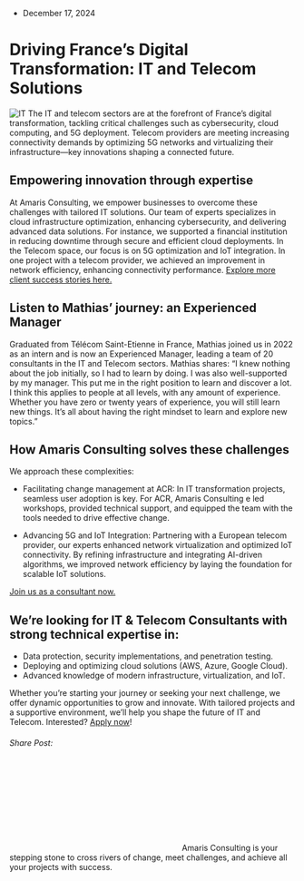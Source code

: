 * December 17, 2024


# Driving France’s Digital Transformation: IT and Telecom Solutions
![IT](https://amaris.com/wp-content/uploads/2024/12/Amaris-EB-Blog-KMA-1024x576.avif)
The IT and telecom sectors are at the forefront of France’s digital transformation, tackling critical challenges such as cybersecurity, cloud computing, and 5G deployment. Telecom providers are meeting increasing connectivity demands by optimizing 5G networks and virtualizing their infrastructure—key innovations shaping a connected future.
## **Empowering innovation through expertise**
At Amaris Consulting, we empower businesses to overcome these challenges with tailored IT solutions. Our team of experts specializes in cloud infrastructure optimization, enhancing cybersecurity, and delivering advanced data solutions. For instance, we supported a financial institution in reducing downtime through secure and efficient cloud deployments.
In the Telecom space, our focus is on 5G optimization and IoT integration. In one project with a telecom provider, we achieved an improvement in network efficiency, enhancing connectivity performance. [Explore more client success stories here.](https://amaris.com/client-stories/?utm_source=Career%20Site%20&utm_medium=Link&utm_campaign=Amaris%20Consulting_FR_Consultant_IT/Telecom_client_stories_52_)
## **Listen to Mathias’ journey: an Experienced Manager**
Graduated from Télécom Saint-Etienne in France, Mathias joined us in 2022 as an intern and is now an Experienced Manager, leading a team of 20 consultants in the IT and Telecom sectors.
Mathias shares: “I knew nothing about the job initially, so I had to learn by doing. I was also well-supported by my manager. This put me in the right position to learn and discover a lot. I think this applies to people at all levels, with any amount of experience. Whether you have zero or twenty years of experience, you will still learn new things. It’s all about having the right mindset to learn and explore new topics.”
## **How Amaris Consulting solves these challenges**
We approach these complexities:
  * Facilitating change management at ACR: In IT transformation projects, seamless user adoption is key. For ACR, Amaris Consulting e led workshops, provided technical support, and equipped the team with the tools needed to drive effective change.


  * Advancing 5G and IoT Integration: Partnering with a European telecom provider, our experts enhanced network virtualization and optimized IoT connectivity. By refining infrastructure and integrating AI-driven algorithms, we improved network efficiency by laying the foundation for scalable IoT solutions.


[Join us as a consultant now.](https://urlz.fr/toDU)
## **We’re looking for IT & Telecom Consultants** **with strong technical expertise in:**
  * Data protection, security implementations, and penetration testing.
  * Deploying and optimizing cloud solutions (AWS, Azure, Google Cloud).
  * Advanced knowledge of modern infrastructure, virtualization, and IoT.


Whether you’re starting your journey or seeking your next challenge, we offer dynamic opportunities to grow and innovate. With tailored projects and a supportive environment, we’ll help you shape the future of IT and Telecom. Interested? [Apply now](https://urlz.fr/toDU)!
###### Share Post:
![Amaris Logo](data:image/svg+xml,%3Csvg%20xmlns='http://www.w3.org/2000/svg'%20viewBox='0%200%200%200'%3E%3C/svg%3E)
Amaris Consulting is your stepping stone to cross rivers of change, meet challenges, and achieve all your projects with success.
